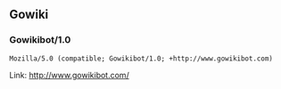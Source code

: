 ## Gowiki

### Gowikibot/1.0

```
Mozilla/5.0 (compatible; Gowikibot/1.0; +http://www.gowikibot.com)
```

Link: http://www.gowikibot.com/
